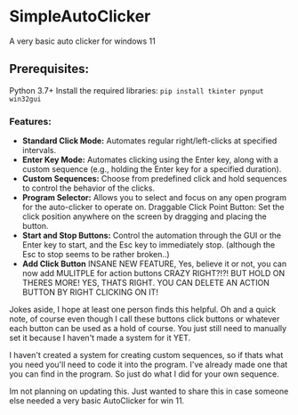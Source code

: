 # SimpleAutoClicker
A very basic auto clicker for windows 11

## Prerequisites:
Python 3.7+
Install the required libraries:
`pip install tkinter pynput win32gui`

### Features:
- **Standard Click Mode:**
  Automates regular right/left-clicks at specified intervals.
- **Enter Key Mode:**
  Automates clicking using the Enter key, along with a custom sequence (e.g., holding the Enter key for a specified duration).
- **Custom Sequences:**
  Choose from predefined click and hold sequences to control the behavior of the clicks.
- **Program Selector:**
Allows you to select and focus on any open program for the auto-clicker to operate on.
Draggable Click Point Button: Set the click position anywhere on the screen by dragging and placing the button.
- **Start and Stop Buttons:**
Control the automation through the GUI or the Enter key to start, and the Esc key to immediately stop. (although the Esc to stop seems to be rather broken..)
- **Add Click Button**
INSANE NEW FEATURE, Yes, believe it or not, you can now add MULITPLE for action buttons CRAZY RIGHT?!?! BUT HOLD ON THERES MORE!
YES, THATS RIGHT. YOU CAN DELETE AN ACTION BUTTON BY RIGHT CLICKING ON IT!

Jokes aside, I hope at least one person finds this helpful. Oh and a quick note, of course even though I call these buttons click buttons or whatever each button can be used as a hold of course. You just still need to manually set it because I haven't made a system for it YET.

I haven't created a system for creating custom sequences,
so if thats what you need you'll need to code it into the program.
I've already made one that you can find in the program.
So just do what I did for your own sequence.

Im not planning on updating this. Just wanted to share this 
in case someone else needed a very basic AutoClicker for win 11.
